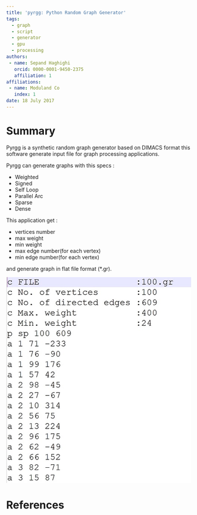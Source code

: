 ```yaml
---
title: 'pyrgg: Python Random Graph Generator'
tags:
  - graph
  - script
  - generator
  - gpu
  - processing
authors:
 - name: Sepand Haghighi
   orcid: 0000-0001-9450-2375
   affiliation: 1
affiliations:
 - name: Moduland Co
   index: 1
date: 18 July 2017
---
```

						

# Summary
Pyrgg is a synthetic random graph generator based on DIMACS format
this software generate input file for graph processing applications.

Pyrgg can generate graphs with this specs :

- Weighted
- Signed
- Self Loop
- Parallel Arc
- Sparse
- Dense  

This application get :
					
- vertices number
- max weight
- min weight
- max edge number(for each vertex)
- min edge number(for each vertex)

and generate graph in flat file format (*.gr).

![outputformat](outputformat.jpg)

# References
